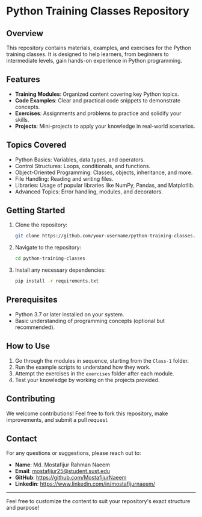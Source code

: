 # Python Training Classes Repository

## Overview
This repository contains materials, examples, and exercises for the Python training classes. It is designed to help learners, from beginners to intermediate levels, gain hands-on experience in Python programming.

## Features
- **Training Modules**: Organized content covering key Python topics.
- **Code Examples**: Clear and practical code snippets to demonstrate concepts.
- **Exercises**: Assignments and problems to practice and solidify your skills.
- **Projects**: Mini-projects to apply your knowledge in real-world scenarios.

## Topics Covered
- Python Basics: Variables, data types, and operators.
- Control Structures: Loops, conditionals, and functions.
- Object-Oriented Programming: Classes, objects, inheritance, and more.
- File Handling: Reading and writing files.
- Libraries: Usage of popular libraries like NumPy, Pandas, and Matplotlib.
- Advanced Topics: Error handling, modules, and decorators.

## Getting Started
1. Clone the repository:
   ```bash
   git clone https://github.com/your-username/python-training-classes.git
   ```
2. Navigate to the repository:
   ```bash
   cd python-training-classes
   ```
3. Install any necessary dependencies:
   ```bash
   pip install -r requirements.txt
   ```

## Prerequisites
- Python 3.7 or later installed on your system.
- Basic understanding of programming concepts (optional but recommended).

## How to Use
1. Go through the modules in sequence, starting from the `Class-1` folder.
2. Run the example scripts to understand how they work.
3. Attempt the exercises in the `exercises` folder after each module.
4. Test your knowledge by working on the projects provided.

## Contributing
We welcome contributions! Feel free to fork this repository, make improvements, and submit a pull request.

## Contact
For any questions or suggestions, please reach out to:
- **Name**: Md. Mostafijur Rahman Naeem
- **Email**: mostafijur25@student.sust.edu
- **GitHub**: https://github.com/MostafijurNaeem
- **Linkedin**: https://www.linkedin.com/in/mostafijurnaeem/

---

Feel free to customize the content to suit your repository's exact structure and purpose!
